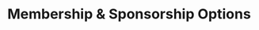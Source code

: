 ---
title: " Membership & Sponsorship Options"
cardOneData: 
    heading: " premier supporter"
    lakh: " 1Lakh"
    permonth: " per month"
    paragraph: " Support our cause with a monthly donation of 1Lakh."
cardSecondData: 
    heading: " Supporter"
    lakh: " 1Lakh"
    permonth: "  or a monthly donation of 10K."
    paragraph: " Support our cause with a yearly donation of 1Lakh or a monthly donation of 10K."    
cardThirdData: 
    heading: " Donate a laptop to support Students"
    paragraph: "Donate a laptop to support ducational initiatives." 
cardFourthData: 
    heading: " Sponsor a Student for One Year"
    paragraph: " Sponsor a student for one year and provide them with educational resources."
cardFifthData: 
    heading: " Sponsor a Pratibha  student for Full Duration"
    lakh: " 1Lakh"
    permonth: " per month"
    paragraph: " Sponsor a Pratibha for the full   duration of their education."
cardSixthData: 
    heading: " Any amount you want to donate"
    paragraph: " Donate a laptop to support ducational initiatives."                    
membershipCardBtn: " Donate now "
---